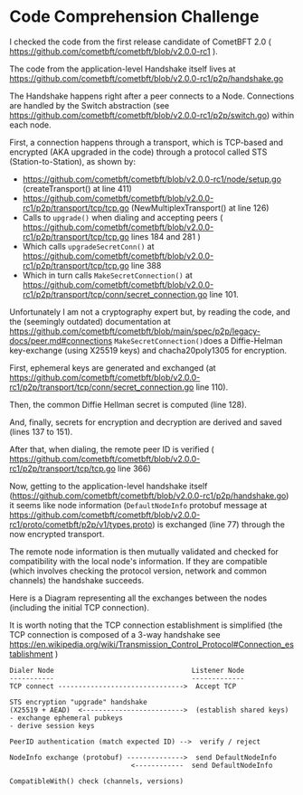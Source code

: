 # Code Comprehension Challenge

I checked the code from the first release candidate of CometBFT 2.0 ( https://github.com/cometbft/cometbft/blob/v2.0.0-rc1 ).

The code from the application-level Handshake itself lives at https://github.com/cometbft/cometbft/blob/v2.0.0-rc1/p2p/handshake.go

The Handshake happens right after a peer connects to a Node. Connections are handled by the Switch abstraction 
(see https://github.com/cometbft/cometbft/blob/v2.0.0-rc1/p2p/switch.go) within each node.

First, a connection happens through a transport, which is TCP-based and encrypted (AKA upgraded in the code) 
through a protocol called STS (Station-to-Station), as shown by:

* https://github.com/cometbft/cometbft/blob/v2.0.0-rc1/node/setup.go (createTransport() at line 411)
* https://github.com/cometbft/cometbft/blob/v2.0.0-rc1/p2p/transport/tcp/tcp.go (NewMultiplexTransport() at line 126)
* Calls to `upgrade()` when dialing and accepting peers 
  ( https://github.com/cometbft/cometbft/blob/v2.0.0-rc1/p2p/transport/tcp/tcp.go lines 184 and 281 )
* Which calls `upgradeSecretConn()` at https://github.com/cometbft/cometbft/blob/v2.0.0-rc1/p2p/transport/tcp/tcp.go 
  line 388
* Which in turn calls `MakeSecretConnection()` at
  https://github.com/cometbft/cometbft/blob/v2.0.0-rc1/p2p/transport/tcp/conn/secret_connection.go line 101.


Unfortunately I am not a cryptography expert but, by reading the code, and the (seemingly outdated) documentation at
https://github.com/cometbft/cometbft/blob/main/spec/p2p/legacy-docs/peer.md#connections
`MakeSecretConnection()`does a Diffie-Helman key-exchange (using X25519 keys) and chacha20poly1305 for encryption.

First, ephemeral keys are generated and exchanged (at https://github.com/cometbft/cometbft/blob/v2.0.0-rc1/p2p/transport/tcp/conn/secret_connection.go line 110).

Then, the common Diffie Hellman secret is computed (line 128).

And, finally, secrets for encryption and decryption are derived and saved (lines 137 to 151).

After that, when dialing, the remote peer ID is verified ( https://github.com/cometbft/cometbft/blob/v2.0.0-rc1/p2p/transport/tcp/tcp.go  line  366)


Now, getting to the application-level handshake itself (https://github.com/cometbft/cometbft/blob/v2.0.0-rc1/p2p/handshake.go)
it seems like node information (`DefaultNodeInfo` protobuf message at https://github.com/cometbft/cometbft/blob/v2.0.0-rc1/proto/cometbft/p2p/v1/types.proto) 
is exchanged (line 77) through the now encrypted transport.

The remote node information is then mutually validated and checked for compatibility with the local node's information. 
If they are compatible (which involves checking the protocol version, network and common channels) the handshake succeeds.

Here is a Diagram representing all the exchanges between the nodes (including the initial TCP connection).

It is worth noting that the TCP connection establishment is simplified (the TCP connection is composed of a 3-way 
handshake see https://en.wikipedia.org/wiki/Transmission_Control_Protocol#Connection_establishment )


```
Dialer Node                                  Listener Node
-----------                                  -------------
TCP connect ------------------------------->  Accept TCP

STS encryption "upgrade" handshake 
(X25519 + AEAD)  <------------------------->  (establish shared keys)
- exchange ephemeral pubkeys
- derive session keys

PeerID authentication (match expected ID) -->  verify / reject

NodeInfo exchange (protobuf) -------------->  send DefaultNodeInfo
                              <------------  send DefaultNodeInfo

CompatibleWith() check (channels, versions)
```
